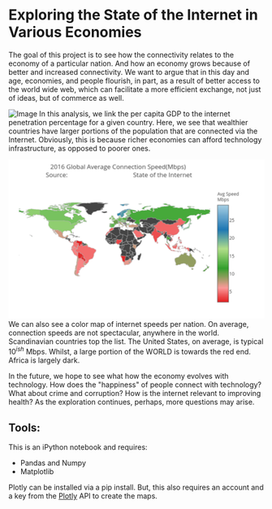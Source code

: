 # Exploring the State of the Internet in Various Economies

The goal of this project is to see how the connectivity relates to the economy 
of a particular nation. And how an economy grows because of better and increased connectivity. We want to argue that in this day and age, economies, and people flourish, in part, as a result of better access to the world wide web, which can facilitate a more efficient exchange, not just of ideas, but of commerce as well.

![Image](https://github.com/gmsardane/State-of-the-Internet/blob/master/GDP_versus_Depth.png)
In this analysis, we link the per capita GDP to the internet penetration percentage for a given country.
Here, we see that wealthier countries have larger portions of the population that are connected via the Internet. Obviously, this is because richer economies can afford technology infrastructure, as opposed to poorer ones.

![Image](https://github.com/gmsardane/Exploring-the-state-of-the-Internet-in-Various-Economies/blob/master/2016_Avg_Internet_Speeds.png)
We can also see a color map of internet speeds per nation. On average, connection speeds are not spectacular, anywhere in the world. Scandinavian countries top the list. The United States, on average, is typical 10$^{ish}$ Mbps. Whilst, a large portion of the WORLD is towards the red end. Africa is largely dark.

In the future, we hope to see what how the economy evolves with technology. How does the "happiness" of people connect with technology?
What about crime and corruption? How is the internet relevant to improving health? As the exploration continues, perhaps, more questions 
may arise.

## Tools:
This is an iPython notebook and requires:
 
 + Pandas and Numpy
 + Matplotlib

Plotly can be installed via a pip install. But, this also requires an account and a key from the [Plotly](https://plot.ly/python/choropleth-maps/) API to create the maps.


